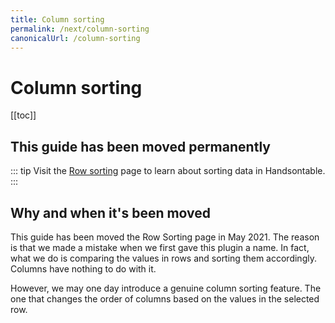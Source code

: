 ```yaml
---
title: Column sorting
permalink: /next/column-sorting
canonicalUrl: /column-sorting
---
```


# Column sorting

[[toc]]

## This guide has been moved permanently

::: tip
Visit the [Row sorting]() page to learn about sorting data in Handsontable.
:::

## Why and when it's been moved

This guide has been moved the Row Sorting page in May 2021. The reason is that we made a mistake when we first gave this plugin a name. In fact, what we do is comparing the values in rows and sorting them accordingly. Columns have nothing to do with it.

However, we may one day introduce a genuine column sorting feature. The one that changes the order of columns based on the values in the selected row.
